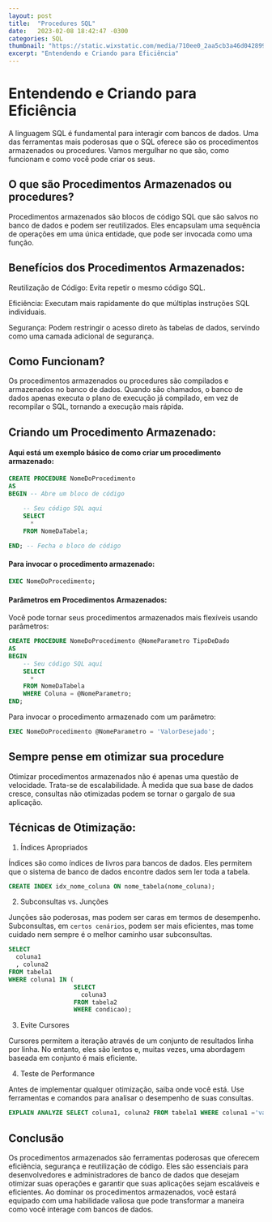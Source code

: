 ```yaml
---
layout: post
title:  "Procedures SQL"
date:   2023-02-08 18:42:47 -0300
categories: SQL
thumbnail: "https://static.wixstatic.com/media/710ee0_2aa5cb3a46d042899977bab47bacfc10~mv2.jpg/v1/fill/w_1524,h_1016,al_c,q_90/710ee0_2aa5cb3a46d042899977bab47bacfc10~mv2.webp"
excerpt: "Entendendo e Criando para Eficiência"
---
```


# Entendendo e Criando para Eficiência

A linguagem SQL é fundamental para interagir com bancos de dados. Uma das ferramentas mais poderosas que o SQL oferece são os procedimentos armazenados ou procedures. Vamos mergulhar no que são, como funcionam e como você pode criar os seus.

## O que são Procedimentos Armazenados ou procedures?

Procedimentos armazenados são blocos de código SQL que são salvos no banco de dados e podem ser reutilizados. Eles encapsulam uma sequência de operações em uma única entidade, que pode ser invocada como uma função.

## Benefícios dos Procedimentos Armazenados:

Reutilização de Código: Evita repetir o mesmo código SQL.
    
Eficiência: Executam mais rapidamente do que múltiplas instruções SQL individuais.
    
Segurança: Podem restringir o acesso direto às tabelas de dados, servindo como uma camada adicional de segurança.

## Como Funcionam?

Os procedimentos armazenados ou procedures são compilados e armazenados no banco de dados. Quando são chamados, o banco de dados apenas executa o plano de execução já compilado, em vez de recompilar o SQL, tornando a execução mais rápida.

## Criando um Procedimento Armazenado:

#### Aqui está um exemplo básico de como criar um procedimento armazenado:

```sql
CREATE PROCEDURE NomeDoProcedimento
AS
BEGIN -- Abre um bloco de código
    
    -- Seu código SQL aqui
    SELECT 
      * 
    FROM NomeDaTabela;

END; -- Fecha o bloco de código
```

#### Para invocar o procedimento armazenado:

```sql
EXEC NomeDoProcedimento;
```

#### Parâmetros em Procedimentos Armazenados:

Você pode tornar seus procedimentos armazenados mais flexíveis usando parâmetros:

```sql
CREATE PROCEDURE NomeDoProcedimento @NomeParametro TipoDeDado
AS
BEGIN
    -- Seu código SQL aqui
    SELECT 
      * 
    FROM NomeDaTabela 
    WHERE Coluna = @NomeParametro;
END;
```

Para invocar o procedimento armazenado com um parâmetro:

```sql
EXEC NomeDoProcedimento @NomeParametro = 'ValorDesejado';
```

## Sempre pense em otimizar sua procedure

Otimizar procedimentos armazenados não é apenas uma questão de velocidade. Trata-se de escalabilidade. À medida que sua base de dados cresce, consultas não otimizadas podem se tornar o gargalo de sua aplicação.

## Técnicas de Otimização:

1. Índices Apropriados

Índices são como índices de livros para bancos de dados. Eles permitem que o sistema de banco de dados encontre dados sem ler toda a tabela.

```sql
CREATE INDEX idx_nome_coluna ON nome_tabela(nome_coluna);
```

2. Subconsultas vs. Junções

Junções são poderosas, mas podem ser caras em termos de desempenho. Subconsultas, em `certos cenários`, podem ser mais eficientes, mas tome cuidado nem sempre é o melhor caminho usar subconsultas.

```sql
SELECT 
  coluna1
  , coluna2 
FROM tabela1 
WHERE coluna1 IN (
                  SELECT 
                    coluna3 
                  FROM tabela2 
                  WHERE condicao);
```

3. Evite Cursores

Cursores permitem a iteração através de um conjunto de resultados linha por linha. No entanto, eles são lentos e, muitas vezes, uma abordagem baseada em conjunto é mais eficiente.

4. Teste de Performance

Antes de implementar qualquer otimização, saiba onde você está. Use ferramentas e comandos para analisar o desempenho de suas consultas.

```sql
EXPLAIN ANALYZE SELECT coluna1, coluna2 FROM tabela1 WHERE coluna1 ='valor';
```

## Conclusão

Os procedimentos armazenados são ferramentas poderosas que oferecem eficiência, segurança e reutilização de código. Eles são essenciais para desenvolvedores e administradores de banco de dados que desejam otimizar suas operações e garantir que suas aplicações sejam escaláveis e eficientes. Ao dominar os procedimentos armazenados, você estará equipado com uma habilidade valiosa que pode transformar a maneira como você interage com bancos de dados.
